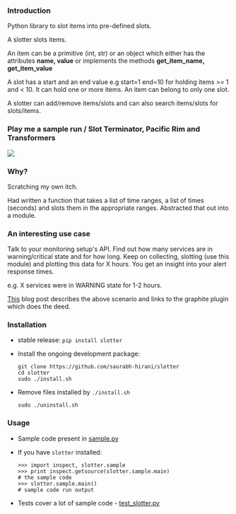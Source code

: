 ### Introduction

Python library to slot items into pre-defined slots.

A slotter slots items.

An item can be a primitive (int, str) or an object which either has the attributes **name, value** or implements the methods **get_item_name, get_item_value**

A slot has a start and an end value e.g start=1 end=10 for holding items >= 1 and < 10. It can hold one or more items. An item can belong to only one slot.

A slotter can add/remove items/slots and can also search items/slots for slots/items.

### Play me a sample run / Slot Terminator, Pacific Rim and Transformers

<a href='https://asciinema.org/a/8mm8f0qqurk4rqt90drkpvp1b?autoplay=1' target='_blank'><img src='https://asciinema.org/a/8mm8f0qqurk4rqt90drkpvp1b.png'></a>

### Why?

Scratching my own itch.

Had written a function that takes a list of time ranges, a list of times (seconds) and slots them in the appropriate ranges. Abstracted that out into a module.

### An interesting use case

Talk to your monitoring setup's API. Find out how many services are in warning/critical state and for how long. Keep on collecting, slotting (use this module) and plotting this data for X hours. You get an insight into your alert response times.

e.g. X services were in WARNING state for 1-2 hours.

[This](http://saurabh-hirani.github.io/writing/2016/10/03/sla-metrics) blog post describes the above scenario and links to the graphite plugin which does the deed.

### Installation

* stable release: ```pip install slotter```
* Install the ongoing development package:

  ```
  git clone https://github.com/saurabh-hirani/slotter
  cd slotter
  sudo ./install.sh
  ```
* Remove files installed by ```./install.sh```

  ```
  sudo ./uninstall.sh
  ```

### Usage

* Sample code present in [sample.py](https://github.com/saurabh-hirani/slotter/blob/master/slotter/sample.py)

* If you have ```slotter``` installed:

  ```
  >>> import inspect, slotter.sample
  >>> print inspect.getsource(slotter.sample.main)
  # the sample code
  >>> slotter.sample.main()
  # sample code run output
  ```

* Tests cover a lot of sample code - [test_slotter.py](https://github.com/saurabh-hirani/slotter/blob/master/slotter/tests/test_slotter.py)
